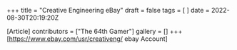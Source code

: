 +++
title = "Creative Engineering eBay"
draft = false
tags = [ ]
date = 2022-08-30T20:19:20Z

[Article]
contributors = ["The 64th Gamer"]
gallery = []
+++
[https://www.ebay.com/usr/creativeng/ ebay Account]